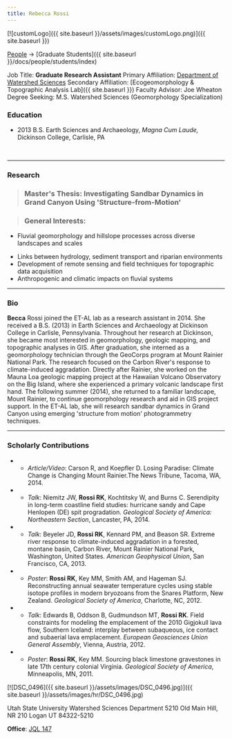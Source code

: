 ```yaml
---
title: Rebecca Rossi
---
```


[![customLogo]({{ site.baseurl }}/assets/images/customLogo.png)]({{ site.baseurl }})

[People]({{site.baseurl}}/people/index) -> [Graduate Students]({{ site.baseurl }}/docs/people/students/index)

Job Title: **Graduate Research Assistant**
Primary Affiliation: [Department of Watershed Sciences](http://qcnr.usu.edu/wats/)
Secondary Affiliation: [Ecogeomorphology & Topographic Analysis Lab]({{ site.baseurl }})
Faculty Advisor: Joe Wheaton
Degree Seeking: M.S. Watershed Sciences (Geomorphology Specialization)

### Education

- 2013 B.S. Earth Sciences and Archaeology, *Magna Cum Laude,* Dickinson College, Carlisle, PA

​                            

------

###            Research

> ### **Master's Thesis**: Investigating Sandbar Dynamics in Grand Canyon Using 'Structure-from-Motion'

> ### **General Interests**:               

* Fluvial geomorphology and hillslope processes across diverse landscapes and scales

- Links between hydrology, sediment transport and riparian environments
- Development of remote sensing and field techniques for topographic data acquisition 
- Anthropogenic and climatic impacts on fluvial systems

------

###             Bio

**Becca** Rossi joined the ET-AL lab as a research assistant in 2014. She received a B.S. (2013) in Earth Sciences and Archaeology at Dickinson College in Carlisle, Pennsylvania. Throughout her research at Dickinson, she became most interested in geomorphology, geologic mapping, and topographic analyses in GIS. After graduation, she interned as a geomorphology technician through the GeoCorps program at Mount Rainier National Park. The research focused on the Carbon River's response to climate-induced aggradation. Directly after Rainier, she worked on the Mauna Loa geologic mapping project at the Hawaiian Volcano Observatory on the Big Island, where she experienced a primary volcanic landscape first hand. The following summer (2014), she returned to a familiar landscape, Mount Rainier, to continue geomorphology research and aid in GIS project support. In the ET-AL lab, she will research sandbar dynamics in Grand Canyon using emerging 'structure from motion' photogrammetry techniques.

 

------

###             Scholarly Contributions

- - *Article/Video*: Carson R, and Koepfler D. Losing Paradise: Climate Change is Changing Mount Rainier.The News Tribune, Tacoma, WA, 2014.


- - *Talk*: Niemitz JW, **Rossi RK**, Kochtitsky W, and Burns C. Serendipity in long-term coastline field studies: hurricane sandy and Cape Henlopen (DE) spit progradation. *Geological Society of America: Northeastern Section*, Lancaster, PA, 2014.


- - *Talk*:  Beyeler JD, **Rossi RK**, Kennard PM, and Beason SR. Extreme river response to climate-induced aggradation in a forested, montane basin, Carbon River, Mount Rainier National Park, Washington, United States. *American Geophysical Union*, San Francisco, CA, 2013.


- - *Poster*: **Rossi RK**, Key MM, Smith AM, and Hageman SJ. Reconstructing annual seawater temperature cycles using stable isotope profiles in modern bryozoans from the Snares Platform, New Zealand. *Geological Society of America*, Charlotte, NC, 2012.


- - *Talk*: Edwards B, Oddson B, Gudmundson MT, **Rossi RK**. Field constraints for modeling the emplacement of the 2010 Gigjokull lava flow, Southern Iceland: interplay between subaqueous, ice contact and subaerial lava emplacement. *European Geosciences Union General Assembly*, Vienna, Austria, 2012.


- - *Poster*: **Rossi RK**, Key MM. Sourcing black limestone gravestones in late 17th century colonial Virginia. *Geological Society of America*, Minneapolis, MN, 2011.

[![DSC_0496]({{ site.baseurl }}/assets/images/DSC_0496.jpg)]({{ site.baseurl }}/assets/images/hr/DSC_0496.jpg)

Utah State University
Watershed Sciences Department
5210 Old Main Hill, NR 210
Logan UT 84322-5210

**Office**:  [JQL 147](http://www.usu.edu/map/index.cfm?id=47)

